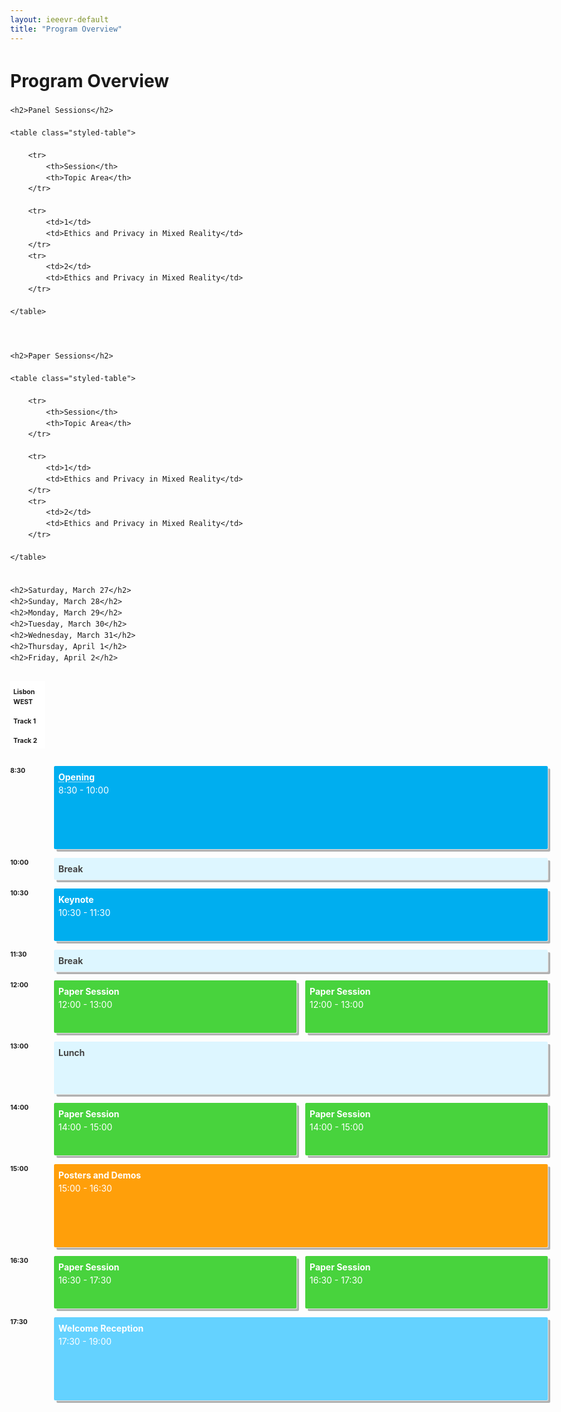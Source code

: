 ```yaml
---
layout: ieeevr-default
title: "Program Overview"
---
```


<style>
.styled-table {
    border-collapse: collapse;
    margin: 25px 0;
    font-size: 0.9em;
    font-family: sans-serif;
    /*min-width: 400px;*/
    box-shadow: 0 0 20px rgba(0, 0, 0, 0.15);
    display: table;
}
.styled-table thead tr {
    background-color: #00aeef;
    color: #ffffff;
    text-align: left;
}

.styled-table th,
.styled-table td {
    padding: 12px 15px;
}

.styled-table tbody tr {
    border-bottom: 1px solid #dddddd;
}

.styled-table tbody tr:nth-of-type(even) {
    background-color: #f3f3f3;
}

.styled-table tbody tr:last-of-type {
    border-bottom: 2px solid #00aeef;
}

.styled-table tbody tr.active-row {
    font-weight: bold;
    color: #00aeef;
}    

    
/*************************
 * GRID SCHEDULE LAYOUT
 *************************/
@media screen and (min-width:700px) {
  .schedule {
    display: grid;
    grid-gap: 1em;
    grid-template-rows:
      [tracks] auto
      [time-0830] 1fr
      [time-0900] 1fr
      [time-0930] 1fr
      [time-1000] 1fr
      [time-1030] 1fr
      [time-1100] 1fr
      [time-1130] 1fr
      [time-1200] 1fr
      [time-1230] 1fr
      [time-1300] 1fr
      [time-1330] 1fr
      [time-1400] 1fr
      [time-1430] 1fr
      [time-1500] 1fr
      [time-1530] 1fr
      [time-1600] 1fr
      [time-1630] 1fr
      [time-1700] 1fr
      [time-1730] 1fr
      [time-1800] 1fr
      [time-1830] 1fr
      [time-1900] 1fr
      [time-1930] 1fr
      [time-2000] 1fr
      [time-2030] 1fr;
      /* Note 1:
      Use 24hr time for gridline names for simplicity

      Note 2: Use "auto" instead of "1fr" for a more compact schedule where height of a slot is not proportional to the session length. Implementing a "compact" shortcode attribute might make sense for this!
      Try 0.5fr for more compact equal rows. I don't quite understand how that works :)
      */
    
    grid-template-columns:
      [times] 4em
      [track-1-start] 1fr
      [track-1-end track-2-start] 1fr
      [track-2-end];
  }
}

.time-slot {
  grid-column: times;
}

.track-slot {
  display: none; /* hidden on small screens and browsers without grid support */
}

@supports( display:grid ) {
  @media screen and (min-width:700px) {
    .track-slot {
      display: block;
      padding: 10px 5px 5px;
      position: sticky;
      top: 0;
      z-index: 1000;
      background-color: rgba(255,255,255,.9);
    }
  }
}

/* Small-screen & fallback styles */
.session {
  margin-bottom:  1em;
}

@supports( display:grid ) {
  @media screen and (min-width: 700px) {
    .session {
      margin: 0;
    } 
  }
}

/*************************
 * VISUAL STYLES
 * Design-y stuff ot particularly important to the demo
 *************************/
body {
  padding: 50px;
  max-width: 1100px;
  margin: 0 auto;
  line-height: 1.5;
}

.session {
  padding: .5em;
  border-radius: 2px;
  font-size: 14px;
  box-shadow:
    rgba(255,255,255,.6) 1px 1px 0,
    rgba(0,0,0,.3) 4px 4px 0;
}

.session-title,
.session-time,
.session-track,
.session-presenter {
  display: block;
}

.session-title,
.time-slot {
  margin: 0;
  font-size: 1em;
}

.session-title a {
  color: #fff;
  text-decoration-style: dotted;
  
  &:hover {
    font-style: italic;
  }
  
  &:focus {
    outline: 2px dotted rgba(255,255,255,.8);
  }
}

.track-slot,
.time-slot {
  font-weight: bold;
  font-size:.75em;
}

.track-1 {
  background-color: #1259B2;
  color: #fff;
}

.track-2 {
  background-color: #687f00;
  color: #fff;
}

.track-3 {
  background-color: #544D69;
  color: #fff;
}

.track-4 {
  background-color: #c35500;
  color: #fff;
}

.track-all {
  display: flex;
  justify-content: center;
  align-items: center;
  background: #ccc;
  color: #000;
  box-shadow: none;
}
    
.track-event-all {
  background-color: #00aeef;
  color: #fff;
}
.track-break {
  background-color: #ddf6ff;
  color: #464646;
}
    
.track-papers {
  background-color: #48d33d;
  color: #fff;
}
 
.track-posters-demos {
  background-color: rgb(255, 159, 10);
  color: #fff;
}
    
.track-reception {
  background-color: rgb(100, 210, 255);
  color: #fff;
}

.text {
  max-width: 750px;
  font-size: 18px;
  margin: 0 auto 50px;
}

.meta {
  color: #555;
  font-style: italic;
}

.meta a {
  color: #555;
}

hr {
  margin: 40px 0;
}    


</style>

<div>
    <h1>Program Overview</h1>
    
    
    <h2>Panel Sessions</h2>
    
    <table class="styled-table">
    
        <tr>
            <th>Session</th>
            <th>Topic Area</th>
        </tr>
        
        <tr>
            <td>1</td>
            <td>Ethics and Privacy in Mixed Reality</td>
        </tr>
        <tr>
            <td>2</td>
            <td>Ethics and Privacy in Mixed Reality</td>
        </tr>
    
    </table>
    
    
    
    <h2>Paper Sessions</h2>
    
    <table class="styled-table">
    
        <tr>
            <th>Session</th>
            <th>Topic Area</th>
        </tr>
        
        <tr>
            <td>1</td>
            <td>Ethics and Privacy in Mixed Reality</td>
        </tr>
        <tr>
            <td>2</td>
            <td>Ethics and Privacy in Mixed Reality</td>
        </tr>
    
    </table>
    
    
    <h2>Saturday, March 27</h2>
    <h2>Sunday, March 28</h2>
    <h2>Monday, March 29</h2>
    <h2>Tuesday, March 30</h2>
    <h2>Wednesday, March 31</h2>
    <h2>Thursday, April 1</h2>
    <h2>Friday, April 2</h2>
    


<!--
<div class="schedule" aria-labelledby="schedule-heading">
  
  <span class="track-slot" aria-hidden="true" style="grid-column: track-1; grid-row: tracks;">Track 1</span>
  <span class="track-slot" aria-hidden="true" style="grid-column: track-2; grid-row: tracks;">Track 2</span>
  <span class="track-slot" aria-hidden="true" style="grid-column: track-3; grid-row: tracks;">Track 3</span>
  <span class="track-slot" aria-hidden="true" style="grid-column: track-4; grid-row: tracks;">Track 4</span>
  
  <h2 class="time-slot" style="grid-row: time-0800;">8:00am</h2>

  <div class="session session-1 track-1" style="grid-column: track-1; grid-row: time-0800 / time-0900;">
    <h3 class="session-title"><a href="#">Talk Title</a></h3>
    <span class="session-time">8:00 - 9:00</span>
    <span class="session-track">Track: 1</span>
    <span class="session-presenter">Presenter</span>
  </div>
  
  <div class="session session-2 track-2" style="grid-column: track-2; grid-row: time-0800 / time-0830;">
    <h3 class="session-title"><a href="#">Talk Title</a></h3>
    <span class="session-time">8:00 - 8:30</span>
    <span class="session-track">Track: 2</span>
    <span class="session-presenter">Presenter</span>
  </div>  
  
  <div class="session session-3 track-3" style="grid-column: track-3; grid-row: time-0800 / time-0830;">
    <h3 class="session-title"><a href="#">Talk Title</a></h3>
    <span class="session-time">8:00 - 8:30</span>
    <span class="session-track">Track: 3</span>
    <span class="session-presenter">Presenter</span>
  </div>
  
  <div class="session session-4 track-4" style="grid-column: track-4; grid-row: time-0800 / time-1000;">
    <h3 class="session-title"><a href="#">Talk Title</a></h3>
    <span class="session-time">8:00 - 10:00</span>
    <span class="session-track">Track: 2</span>
    <span class="session-presenter">Presenter</span>
  </div>
  
  <h2 class="time-slot" style="grid-row: time-0830;">8:30am</h2>
  
  <div class="session session-5 track-3" style="grid-column: track-3; grid-row: time-0830 / time-1000;">
    <h3 class="session-title"><a href="#">Talk Title</a></h3>
    <span class="session-time">8:30 - 10:00</span>
    <span class="session-track">Track: 1</span>
    <span class="session-presenter">Presenter</span>
  </div>
  
  <h2 class="time-slot" style="grid-row: time-0900;">9:00am</h2>
  
  <div class="session session-6 track-1" style="grid-column: track-1-start / track-2-end; grid-row: time-0900 / time-1000;">
    <h3 class="session-title"><a href="#">Talk Title</a></h3>
    <span class="session-time">9:00 - 10:00</span>
    <span class="session-track">Track: 1 & 2</span>
    <span class="session-presenter">Presenter</span>
  </div>
  
  <h2 class="time-slot" style="grid-row: time-1000;">10:00am</h2>
  
  <div class="session session-7 track-all" style="grid-column: track-1-start / track-4-end; grid-row: time-1000 / time-1030;">
    <h3 class="session-title">Take a break!</h3>
  </div>
  
  <h2 class="time-slot" style="grid-row: time-1030;">10:30am</h2>
  
  <div class="session session-8 track-1" style="grid-column: track-1; grid-row: time-1030 / time-1130;">
    <h3 class="session-title"><a href="#">Talk Title</a></h3>
    <span class="session-time">10:30 - 11:30</span>
    <span class="session-track">Track: 1</span>
    <span class="session-presenter">Presenter</span>
  </div>
  
  <div class="session session-9 track-2" style="grid-column: track-2-start / track-3-end; grid-row: time-1030 / time-1100;">
    <h3 class="session-title"><a href="#">Talk Title</a></h3>
    <span class="session-time">10:30 - 11:00</span>
    <span class="session-track">Track: 2 & 3</span>
    <span class="session-presenter">Presenter</span>
  </div>
  
  <div class="session session-10 track-4" style="grid-column: track-4; grid-row: time-1030 / time-1100;">
    <h3 class="session-title"><a href="#">Talk Title</a></h3>
    <span class="session-time">10:30 - 11:00</span>
    <span class="session-track">Track: 4</span>
    <span class="session-presenter">Presenter</span>
  </div>
  
  <h2 class="time-slot" style="grid-row: time-1100;">11:00am</h2>
  
  <div class="session session-11 track-2" style="grid-column: track-2; grid-row: time-1100 / time-1200;">
    <h3 class="session-title"><a href="#">Talk Title</a></h3>
    <span class="session-time">11:00 - 12:00</span>
    <span class="session-track">Track: 2</span>
    <span class="session-presenter">Presenter</span>
  </div>
  
  <div class="session session-11 track-3" style="grid-column: track-3; grid-row: time-1100 / time-1200;">
    <h3 class="session-title"><a href="#">Talk Title</a></h3>
    <span class="session-time">11:00 - 12:00</span>
    <span class="session-track">Track: 3</span>
    <span class="session-presenter">Presenter</span>
  </div>
  
</div>
-->

<div class="schedule" aria-labelledby="schedule-heading">
  
  <span class="track-slot" aria-hidden="true" style="grid-column: times; grid-row: tracks;">Lisbon WEST</span>
  <span class="track-slot" aria-hidden="true" style="grid-column: track-1; grid-row: tracks;">Track 1</span>
  <span class="track-slot" aria-hidden="true" style="grid-column: track-2; grid-row: tracks;">Track 2</span>
  
  <h2 class="time-slot" style="grid-row: time-0830;">8:30</h2>

  <div class="session session-1 track-event-all" style="grid-column: track-1-start / track-2-end; grid-row: time-0830 / time-1000;">
    <h3 class="session-title"><a href="#">Opening</a></h3>
    <span class="session-time">8:30 - 10:00</span>
  </div>
    
  <h2 class="time-slot" style="grid-row: time-1000;">10:00</h2>
    
  <div class="session session-2 track-break" style="grid-column: track-1-start / track-2-end; grid-row: time-1000 / time-1030;">
    <h3 class="session-title">Break</h3>
  </div>
    
  <h2 class="time-slot" style="grid-row: time-1030;">10:30</h2>
    
  <div class="session session-3 track-event-all" style="grid-column: track-1-start / track-2-end; grid-row: time-1030 / time-1130;">
    <h3 class="session-title">Keynote</h3>
    <span class="session-time">10:30 - 11:30</span>
  </div>
    
  <h2 class="time-slot" style="grid-row: time-1130;">11:30</h2>
    
  <div class="session session-4 track-break" style="grid-column: track-1-start / track-2-end; grid-row: time-1130 / time-1200;">
    <h3 class="session-title">Break</h3>
  </div>
    
  <h2 class="time-slot" style="grid-row: time-1200;">12:00</h2>
    
  <div class="session session-5 track-papers" style="grid-column: track-1-start / track-1-end; grid-row: time-1200 / time-1300;">
    <h3 class="session-title">Paper Session</h3>
    <span class="session-time">12:00 - 13:00</span>
  </div>
    
  <div class="session session-6 track-papers" style="grid-column: track-2-start / track-2-end; grid-row: time-1200 / time-1300;">
    <h3 class="session-title">Paper Session</h3>
    <span class="session-time">12:00 - 13:00</span>
  </div>
    
  <h2 class="time-slot" style="grid-row: time-1300;">13:00</h2>
  <div class="session session-7 track-break" style="grid-column: track-1-start / track-2-end; grid-row: time-1300 / time-1400;">
    <h3 class="session-title">Lunch</h3>
  </div>
    
  <h2 class="time-slot" style="grid-row: time-1400;">14:00</h2>
    
  <div class="session session-8 track-papers" style="grid-column: track-1-start / track-1-end; grid-row: time-1400 / time-1500;">
    <h3 class="session-title">Paper Session</h3>
    <span class="session-time">14:00 - 15:00</span>
  </div>
    
  <div class="session session-9 track-papers" style="grid-column: track-2-start / track-2-end; grid-row: time-1400 / time-1500;">
    <h3 class="session-title">Paper Session</h3>
    <span class="session-time">14:00 - 15:00</span>
  </div>
    
  <h2 class="time-slot" style="grid-row: time-1500;">15:00</h2>
  <div class="session session-10 track-posters-demos" style="grid-column: track-1-start / track-2-end; grid-row: time-1500 / time-1630;">
    <h3 class="session-title">Posters and Demos</h3>
    <span class="session-time">15:00 - 16:30</span>
  </div>
    

  <h2 class="time-slot" style="grid-row: time-1630;">16:30</h2>

  <div class="session session-5 track-papers" style="grid-column: track-1-start / track-1-end; grid-row: time-1630 / time-1730;">
    <h3 class="session-title">Paper Session</h3>
    <span class="session-time">16:30 - 17:30</span>
  </div>
    
  <div class="session session-6 track-papers" style="grid-column: track-2-start / track-2-end; grid-row: time-1630 / time-1730;">
    <h3 class="session-title">Paper Session</h3>
    <span class="session-time">16:30 - 17:30</span>
  </div>

  <h2 class="time-slot" style="grid-row: time-1730;">17:30</h2>
  <div class="session session-10 track-reception" style="grid-column: track-1-start / track-2-end; grid-row: time-1730 / time-1900;">
    <h3 class="session-title">Welcome Reception</h3>
    <span class="session-time">17:30 - 19:00</span>
  </div>
    
</div>



</div>